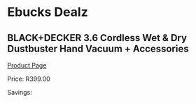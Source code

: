 
# Ebucks Dealz
## BLACK+DECKER 3.6 Cordless Wet & Dry Dustbuster Hand Vacuum + Accessories
[Product Page](https://www.ebucks.com/web/shop/productSelected.do?prodId=1187268930&catId=998409624)

Price: R399.00

Savings: 


	